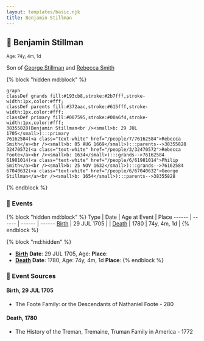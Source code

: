 ```yaml
---
layout: templates/basic.njk
title: Benjamin Stillman
---
```

## 🔵 Benjamin Stillman
<small>Age: 74y, 4m, 1d</small>

Son of [George Stillman](/people/6/67040632) and [Rebecca Smith](/people/7/76162584)

{% block "hidden md:block" %}
```mermaid
graph
classDef grands fill:#193cb8,stroke:#2b7fff,stroke-width:1px,color:#fff;
classDef parents fill:#372aac,stroke:#615fff,stroke-width:1px,color:#fff;
classDef primary fill:#007595,stroke:#00a6f4,stroke-width:1px,color:#fff;
38355828(Benjamin Stillman<br /><small>b: 29 JUL 1705</small>):::primary
76162584(<a class="text-white" href="/people/7/76162584">Rebecca Smith</a><br /><small>b: 05 AUG 1669</small>):::parents-->38355828
32470572(<a class="text-white" href="/people/3/32470572">Rebecca Foote</a><br /><small>b: 1634</small>):::grands-->76162584
61981014(<a class="text-white" href="/people/6/61981014">Philip Smith</a><br /><small>b: 25 NOV 1632</small>):::grands-->76162584
67040632(<a class="text-white" href="/people/6/67040632">George Stillman</a><br /><small>b: 1654</small>):::parents-->38355828
```
{% endblock %}

### 📆 Events

{% block "hidden md:block" %}
Type | Date | Age at Event | Place
------ | ------ | ------ | ------
[Birth](#event-event-2) | 29 JUL 1705 |  |
[Death](#event-event-3) | 1780 | 74y, 4m, 1d |
{% endblock %}

{% block "md:hidden" %}
- **[Birth](#event-event-2)**
**Date**: 29 JUL 1705, Age:
**Place**:
- **[Death](#event-event-3)**
**Date**: 1780, Age: 74y, 4m, 1d
**Place**:
{% endblock %}

### 📰 Event Sources

#### <a id="event-event-2"></a> Birth, 29 JUL 1705
* The Foote Family: or the Descendants of Nathaniel Foote  - 280

#### <a id="event-event-3"></a> Death, 1780
* The History of the Treman, Tremaine, Truman Family in America  - 1772